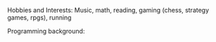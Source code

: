 Hobbies and Interests: Music, math, reading, gaming (chess, strategy games, rpgs), running

Programming background: